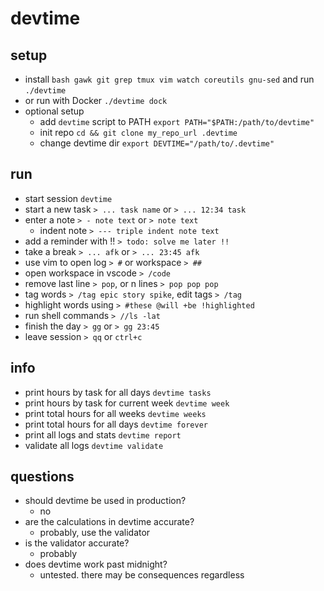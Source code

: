 # devtime

## setup
+ install `bash gawk git grep tmux vim watch coreutils gnu-sed` and run `./devtime`
+ or run with Docker `./devtime dock`
+ optional setup
  + add `devtime` script to PATH `export PATH="$PATH:/path/to/devtime"`
  + init repo `cd && git clone my_repo_url .devtime`
  + change devtime dir `export DEVTIME="/path/to/.devtime"`

## run
+ start session `devtime`
+ start a new task `> ... task name` or `> ... 12:34 task`
+ enter a note `> - note text` or `> note text`
  - indent note `> --- triple indent note text`
+ add a reminder with !! `> todo: solve me later !!`
+ take a break `> ... afk` or `> ... 23:45 afk`
+ use vim to open log `> #` or workspace `> ##`
+ open workspace in vscode `> /code`
+ remove last line `> pop`, or n lines `> pop pop pop`
+ tag words `> /tag epic story spike`, edit tags `> /tag`
+ highlight words using `> #these @will +be !highlighted`
+ run shell commands `> //ls -lat`
+ finish the day `> gg` or `> gg 23:45`
+ leave session `> qq` or `ctrl+c`

## info
+ print hours by task for all days `devtime tasks`
+ print hours by task for current week `devtime week`
+ print total hours for all weeks `devtime weeks`
+ print total hours for all days `devtime forever`
+ print all logs and stats `devtime report`
+ validate all logs `devtime validate`

## questions
+ should devtime be used in production?
  + no
+ are the calculations in devtime accurate?
  + probably, use the validator
+ is the validator accurate?
  + probably
+ does devtime work past midnight?
  + untested. there may be consequences regardless
